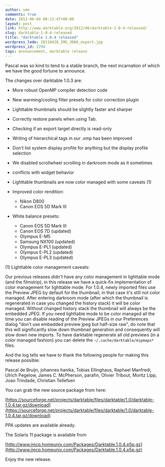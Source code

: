 ```yaml
---
author: smn
comments: true
date: 2012-06-04 00:13:47+00:00
layout: post
link: http://www.darktable.org/2012/06/darktable-1-0-4-released/
slug: darktable-1-0-4-released
title: "darktable 1.0.4 released"
wordpress_lede: 20110428_IMG_3966_export.jpg
wordpress_id: 1794
tags: announcement, darktable release
---
```


Pascal was so kind to tend to a stable branch, the next incarnation of which we have the good fortune to announce.

The changes over darktable 1.0.3 are:

* More robust OpenMP compiler detection code
* New warming/cooling filter presets for color correction plugin
* Lighttable thumbnails should be slightly faster and sharper
* Correctly restore panels when using Tab.
* Checking if an export target directly is read-only
* Writing of hierarchical tags in our .xmp has been improved
* Don't list system display profile for anything but the display profile selection
* We disabled scrollwheel scrolling in darkroom mode as it sometimes
* conflicts with widget behavior
* Lighttable thumbnails are now color managed with some caveats (1)
* Improved color rendition:

    * Nikon D800
    * Canon EOS 5D Mark III

* White balance presets:

    * Canon EOS 5D Mark III
    * Canon EOS 7D (updated)
    * Olympus E-M5
    * Samsung NX100 (updated)
    * Olympus E-PL1 (updated)
    * Olympus E-PL2 (updated)
    * Olympus E-PL3 (updated)

(1) Lighttable color management caveats:

Our previous releases didn't have any color management in lighttable mode (and the filmstrip), in this release we have a quick-fix implementation of color management for lighttable mode. For 1.0.4, newly imported files use the Preview JPEG by default for the thumbnail, in that case it's still not color managed. After entering darkroom mode (after which the thumbnail is regenerated in case you changed the history stack) it will be color managed. Without changed history stack the thumbnail will always be the embedded JPEG. If you need lighttable mode to be color managed all the time you can disable reading of the Preview JPEGs in our Preferences dialog "don't use embedded preview jpeg but half-size raw", do note that this will significantly slow down thumbnail generation and consequently will slow down new imports. To have darktable regenerate all old previews (in a color managed fashion) you can delete the `~/.cache/darktable/mipmaps*` files.

And the log tells we have to thank the following people for making this release possible:

Pascal de Bruijn, johannes hanika, Tobias Ellinghaus, Raphael Manfredi, Ulrich Pegelow, James C. McPherson, parafin, Olivier Tribout, Moritz Lipp, Joao Trindade, Christian Tellefsen

You can grab the new source package from here:

[https://sourceforge.net/projects/darktable/files/darktable/1.0/darktable-1.0.4.tar.gz/download](https://sourceforge.net/projects/darktable/files/darktable/1.0/darktable-1.0.4.tar.gz/download)

PPA updates are available already.

The Solaris 11 package is available from

[http://www.jmcp.homeunix.com/Packages/Darktable.1.0.4.p5p.gz](http://www.jmcp.homeunix.com/Packages/Darktable.1.0.4.p5p.gz)

Enjoy the new release.
